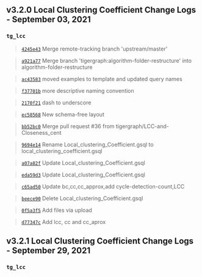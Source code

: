 
## v3.2.0 Local Clustering Coefficient Change Logs - September 03, 2021

### `tg_lcc`

> [`4245e43`](https://github.com/tigergraph/gsql-graph-algorithms/commit/4245e43a22b913d135841349a2b0754e7ab8968e) Merge remote-tracking branch 'upstream/master'

> [`a921a77`](https://github.com/tigergraph/gsql-graph-algorithms/commit/a921a7756247fa0e55d807a0245ecf102401ab45) Merge branch 'tigergraph:algorithm-folder-restructure' into algorithm-folder-restructure

> [`ac43583`](https://github.com/tigergraph/gsql-graph-algorithms/commit/ac435831c1e0f8a254f52dfa1390d2e3b48f161f) moved examples to template and updated query names

> [`f37701b`](https://github.com/tigergraph/gsql-graph-algorithms/commit/f37701be48f14093bc2e82c078c152124de35fd6) more descriptive naming convention

> [`2170f21`](https://github.com/tigergraph/gsql-graph-algorithms/commit/2170f218a86c28359ebfdeb90e35749ba0794d1f) dash to underscore

> [`ec58568`](https://github.com/tigergraph/gsql-graph-algorithms/commit/ec58568cdd7e608bd7af13d6bce2eaf781c9798f) New schema-free layout

> [`bb52bc0`](https://github.com/tigergraph/gsql-graph-algorithms/commit/bb52bc0903ffd2684b70b9fb7499f8b3749f0f6b) Merge pull request #36 from tigergraph/LCC-and-Closeness_cent

> [`9694e14`](https://github.com/tigergraph/gsql-graph-algorithms/commit/9694e147fc0379988a02097c9308eb4b4ec58059) Rename Local_clustering_Coefficient.gsql to local_clustering_coefficient.gsql

> [`a07a82f`](https://github.com/tigergraph/gsql-graph-algorithms/commit/a07a82f72dd622fbc22a47e0f58b921e927298b8) Update Local_clustering_Coefficient.gsql

> [`eda59d3`](https://github.com/tigergraph/gsql-graph-algorithms/commit/eda59d393d5c8e01df904df92e39b0b48cb171a9) Update Local_clustering_Coefficient.gsql

> [`c65ad50`](https://github.com/tigergraph/gsql-graph-algorithms/commit/c65ad502dcfc03f1190dccc257746bc791264e48) Update bc,cc,cc_approx,add cycle-detection-count,LCC

> [`beece90`](https://github.com/tigergraph/gsql-graph-algorithms/commit/beece908b0b9f4d987d5bad5b87c28491685aaf7) Delete Local_clustering_Coefficient.gsql

> [`0f5a3f5`](https://github.com/tigergraph/gsql-graph-algorithms/commit/0f5a3f540328e5f916a056df37cf8bdadd7b522e) Add files via upload

> [`d77347c`](https://github.com/tigergraph/gsql-graph-algorithms/commit/d77347ce382dbb66264b7c0c0a96671390f492bc) Add lcc, cc and cc_aprox

## v3.2.1 Local Clustering Coefficient Change Logs - September 29, 2021

### `tg_lcc`
